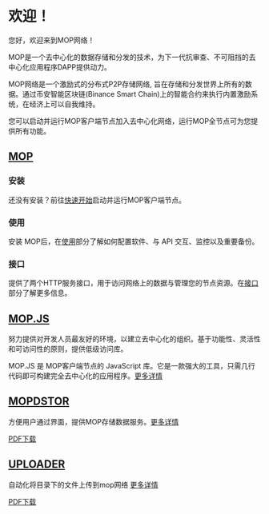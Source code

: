 # 欢迎！

您好，欢迎来到MOP网络！

MOP是一个去中心化的数据存储和分发的技术，为下一代抗审查、不可阻挡的去中心化应用程序DAPP提供动力。

MOP网络是一个激励式的分布式P2P存储网络, 旨在存储和分发世界上所有的数据。通过币安智能区块链(Binance Smart Chain)上的智能合约来执行内置激励系统，在经济上可以自我维持。

您可以启动并运行MOP客户端节点加入去中心化网络，运行MOP全节点可为您提供所有功能。

## [MOP](https://github.com/redesblock/mop)

### 安装

还没有安装？前往[快速开始](installation/quick-start.md)启动并运行MOP客户端节点。

### 使用

安装 MOP后，在[使用](working/)部分了解如何配置软件、与 API 交互、监控以及重要备份。

### 接口

提供了两个HTTP服务接口，用于访问网络上的数据与管理您的节点资源。在[接口](api-reference/)部分了解更多信息。

## [MOP.JS](https://github.com/redesblock/mop.js)

努力提供对开发人员最友好的环境，以建立去中心化的组织。基于功能性、灵活性和可访问性的原则，提供低级访问库。

MOP.JS 是 MOP客户端节点的 JavaScript 库。它是一款强大的工具，只需几行代码即可构建完全去中心化的应用程序。[更多详情](mop.js/) 

## [MOPDSTOR]()

方便用户通过界面，提供MOP存储数据服务。[更多详情](mopdstor/) 

[PDF下载](https://redesblock.github.io/mop/pdf/mopdstor.pdf)

## [UPLOADER](https://github.com/redesblock/uploader)

自动化将目录下的文件上传到mop网络 [更多详情](uploader/) 

[PDF下载](https://redesblock.github.io/mop/pdf/uploader.pdf)

